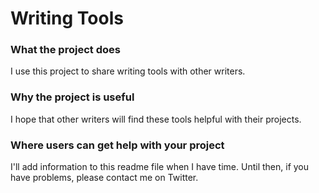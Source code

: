 # Writing Tools
### What the project does
I use this project to share writing tools with other writers.
### Why the project is useful
I hope that other writers will find these tools helpful with their projects.
### Where users can get help with your project
I'll add information to this readme file when I have time. Until then, if you have problems, please contact me on Twitter.
